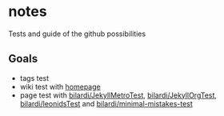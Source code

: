 # notes
Tests and guide of the github possibilities

## Goals
- tags test
- wiki test with [homepage](https://github.com/bilardi/notes/wiki)
- page test with [bilardi/JekyllMetroTest](https://github.com/bilardi/JekyllMetroTest), [bilardi/JekyllOrgTest](https://github.com/bilardi/JekyllOrgTest), [bilardi/leonidsTest](https://github.com/bilardi/leonidsTest) and [bilardi/minimal-mistakes-test](https://github.com/bilardi/minimal-mistakes-test)
